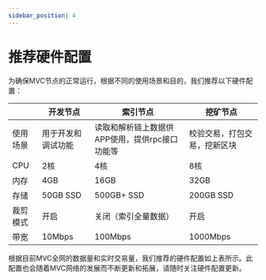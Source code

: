 ```yaml
---
sidebar_position: 4
---
```


# 推荐硬件配置

为确保MVC节点的正常运行，根据不同的使用场景和目的，我们推荐以下硬件配置：

|      | 开发节点      | 索引节点                       | 挖矿节点           |
|------|-----------|----------------------------|----------------|
| 使用场景 | 用于开发和调试功能 | 读取和解析链上数据供APP使用，提供rpc接口功能等 | 校验交易，打包交易，挖新区块 |
| CPU  | 2核        | 4核                         | 8核             |
| 内存   | 4GB       | 16GB                       | 32GB           |
| 存储   | 50GB SSD  | 500GB+ SSD                 | 200GB SSD      |
| 裁剪模式 | 开启        | 关闭（索引全量数据）                 | 开启             |
| 带宽   | 10Mbps    | 100Mbps                    | 1000Mbps       |

根据目前MVC全网的数据量和实时交易量，我们推荐的硬件配置如上表所示。此配置也会随着MVC网络的发展而不断更新和拓展，请随时关注硬件配置更新。
